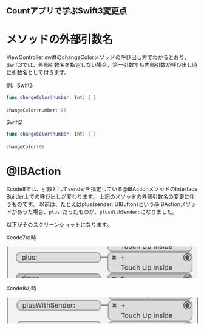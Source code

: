 ## Countアプリで学ぶSwift3変更点

# メソッドの外部引数名
ViewController.swiftのchangeColorメソッドの呼び出し方でわかるとおり、Swift3では、外部引数名を指定しない場合、第一引数でも内部引数が呼び出し時に引数名として付きます。

例、Swift3
```swift
func changeColor(number: Int) { }

changeColor(number: 0)
```

Swift2
```swift
func changeColor(number: Int) { }

changeColor(0)
```

# @IBAction
Xcode8では、引数としてsenderを指定している@IBActionメソッドのInterface Builder上での呼び出しが変わります。
上記のメソッドの外部引数名の変更に伴うものです。
以前は、たとえばplus(sender: UIButton)という@IBActionメソッドがあった場合、```plus:```だったものが、```plusWithSender:```になりました。

以下がそのスクリーンショットになります。

Xcode7の時

![Xcode7の@IBActionメソッド sender](./Xcode7_IBAction_sender.png)

Xcode8の時

![Xcode8の@IBActionメソッド sender](./Xcode8_IBAction_sender.png)
